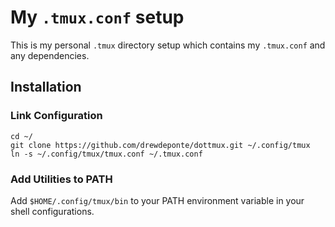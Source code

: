 # My `.tmux.conf` setup

This is my personal `.tmux` directory setup which contains my `.tmux.conf` and
any dependencies.

## Installation

### Link Configuration

    cd ~/
    git clone https://github.com/drewdeponte/dottmux.git ~/.config/tmux
    ln -s ~/.config/tmux/tmux.conf ~/.tmux.conf

### Add Utilities to PATH

Add `$HOME/.config/tmux/bin` to your PATH environment variable in your shell
configurations.
